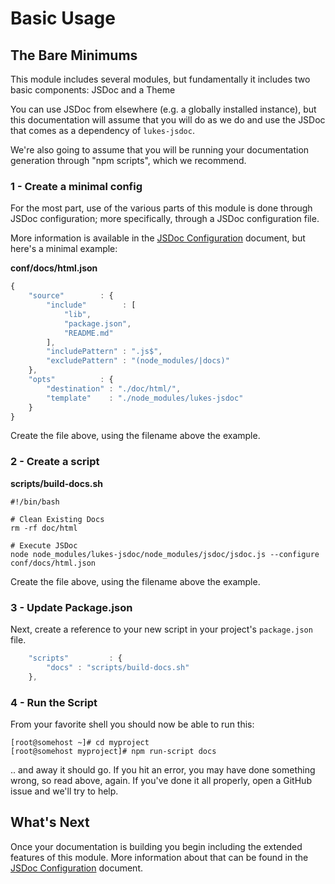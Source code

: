 # Basic Usage

## The Bare Minimums

This module includes several modules, but fundamentally it includes two 
basic components: JSDoc and a Theme

You can use JSDoc from elsewhere (e.g. a globally installed instance), 
but this documentation will assume that you will do as we do and use the 
JSDoc that comes as a dependency of `lukes-jsdoc`.

We're also going to assume that you will be running your documentation
generation through "npm scripts", which we recommend.

### 1 - Create a minimal config

For the most part, use of the various parts of this module is done
through JSDoc configuration; more specifically, through a JSDoc
configuration file.
 
More information is available in the [JSDoc Configuration](./configuration.md) 
document, but here's a minimal example:

**conf/docs/html.json**
```javascript
{
	"source"        : {
		"include"        : [
			"lib",
			"package.json",
			"README.md"
		],
		"includePattern" : ".js$",
		"excludePattern" : "(node_modules/|docs)"
	},
	"opts"          : {
		"destination" : "./doc/html/",
		"template"    : "./node_modules/lukes-jsdoc"
	}
}
```

Create the file above, using the filename above the example.

### 2 - Create a script

**scripts/build-docs.sh**
```shell
#!/bin/bash

# Clean Existing Docs
rm -rf doc/html

# Execute JSDoc
node node_modules/lukes-jsdoc/node_modules/jsdoc/jsdoc.js --configure conf/docs/html.json
```

Create the file above, using the filename above the example.

### 3 - Update Package.json

Next, create a reference to your new script in your project's
`package.json` file.

```javascript
	"scripts"         : {
		"docs" : "scripts/build-docs.sh"
	},
```

### 4 - Run the Script

From your favorite shell you should now be able to run this:

```shell
[root@somehost ~]# cd myproject
[root@somehost myproject]# npm run-script docs
```

.. and away it should go.  If you hit an error, you may have done
something wrong, so read above, again.  If you've done it all properly,
open a GitHub issue and we'll try to help.

## What's Next

Once your documentation is building you begin including the extended
features of this module.  More information about that can be found in
the [JSDoc Configuration](./configuration.md) document.
